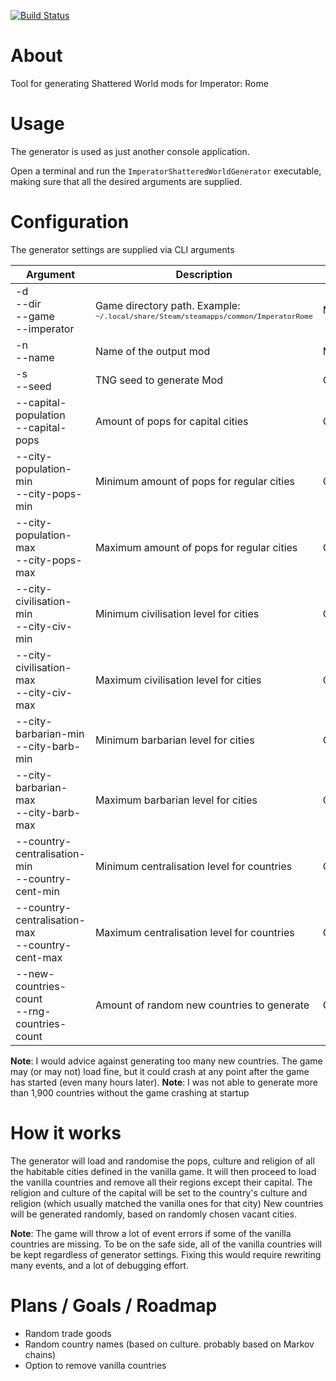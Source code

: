 [![Build Status](https://travis-ci.com/hmlendea/imperator-shattered-world-generator.svg?branch=master)](https://travis-ci.com/hmlendea/imperator-shattered-world-generator)

# About

Tool for generating Shattered World mods for Imperator: Rome

# Usage

The generator is used as just another console application.

Open a terminal and run the `ImperatorShatteredWorldGenerator` executable, making sure that all the desired arguments are supplied.

# Configuration

The generator settings are supplied via CLI arguments

| Argument                                           | Description                                | Optional  | Default|
|----------------------------------------------------|--------------------------------------------|-----------|--------|
| -d<br>--dir<br>--game<br>--imperator | Game directory path. Example:<br><sup>`~/.local/share/Steam/steamapps/common/ImperatorRome`</sup> | Mandatory | N/A |
| -n<br>--name                                       | Name of the output mod                     | Mandatory | N/A    |
| -s<br>--seed                                       | TNG seed to generate Mod                   | Optional  | Random |
| --capital-population<br>--capital-pops             | Amount of pops for capital cities          | Optional  | 10     |
| --city-population-min<br>--city-pops-min           | Minimum amount of pops for regular cities  | Optional  | 4      |
| --city-population-max<br>--city-pops-max           | Maximum amount of pops for regular cities  | Optional  | 12     |
| --city-civilisation-min<br>--city-civ-min          | Minimum civilisation level for cities      | Optional  | 0      |
| --city-civilisation-max<br>--city-civ-max          | Maximum civilisation level for cities      | Optional  | 20     |
| --city-barbarian-min<br>--city-barb-min            | Minimum barbarian level for cities         | Optional  | 0      |
| --city-barbarian-max<br>--city-barb-max            | Maximum barbarian level for cities         | Optional  | 0      |
| --country-centralisation-min<br>--country-cent-min | Minimum centralisation level for countries | Optional  | 0      |
| --country-centralisation-max<br>--country-cent-max | Maximum centralisation level for countries | Optional  | 0      |
| --new-countries-count<br>--rng-countries-count     | Amount of random new countries to generate | Optional  | 500    |

**Note**: I would advice against generating too many new countries. The game may (or may not) load fine, but it could crash at any point after the game has started (even many hours later).
**Note**: I was not able to generate more than 1,900 countries without the game crashing at startup

# How it works

The generator will load and randomise the pops, culture and religion of all the habitable cities defined in the vanilla game.
It will then proceed to load the vanilla countries and remove all their regions except their capital. The religion and culture of the capital will be set to the country's culture and religion (which usually matched the vanilla ones for that city)
New countries will be generated randomly, based on randomly chosen vacant cities.

**Note**: The game will throw a lot of event errors if some of the vanilla countries are missing. To be on the safe side, all of the vanilla countries will be kept regardless of generator settings. Fixing this would require rewriting many events, and a lot of debugging effort.

# Plans / Goals / Roadmap

 - Random trade goods
 - Random country names (based on culture. probably based on Markov chains)
 - Option to remove vanilla countries
